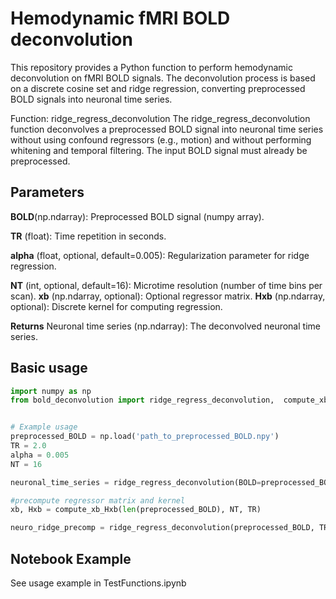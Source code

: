 # Hemodynamic fMRI BOLD deconvolution


This repository provides a Python function to perform hemodynamic deconvolution on fMRI BOLD signals. The deconvolution process is based on a discrete cosine set and ridge regression, converting preprocessed BOLD signals into neuronal time series.

Function: ridge_regress_deconvolution
The ridge_regress_deconvolution function deconvolves a preprocessed BOLD signal into neuronal time series without using confound regressors (e.g., motion) and without performing whitening and temporal filtering. The input BOLD signal must already be preprocessed.

## Parameters
**BOLD**(np.ndarray):
Preprocessed BOLD signal (numpy array).

**TR** (float): Time repetition in seconds.

**alpha** (float, optional, default=0.005): Regularization parameter for ridge regression.

**NT** (int, optional, default=16): Microtime resolution (number of time bins per scan).
**xb** (np.ndarray, optional): Optional regressor matrix.
**Hxb**  (np.ndarray, optional): Discrete kernel for computing regression.

**Returns** Neuronal time series (np.ndarray): The deconvolved neuronal time series.



## Basic usage
```python
import numpy as np
from bold_deconvolution import ridge_regress_deconvolution,  compute_xb_Hxb


# Example usage
preprocessed_BOLD = np.load('path_to_preprocessed_BOLD.npy')
TR = 2.0
alpha = 0.005
NT = 16

neuronal_time_series = ridge_regress_deconvolution(BOLD=preprocessed_BOLD, TR=TR, alpha=alpha, NT=NT)

#precompute regressor matrix and kernel
xb, Hxb = compute_xb_Hxb(len(preprocessed_BOLD), NT, TR)

neuro_ridge_precomp = ridge_regress_deconvolution(preprocessed_BOLD, TR, alpha, NT, xb=xb, Hxb=Hxb)


```

## Notebook Example

See usage example in TestFunctions.ipynb
